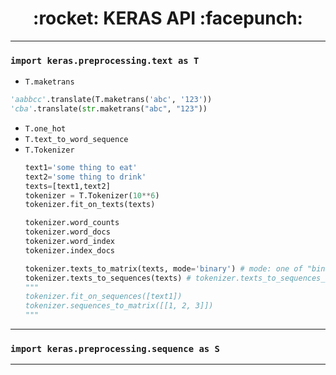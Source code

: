 <h1 align = "center">:rocket: KERAS API :facepunch:</h1>

---
### `import keras.preprocessing.text as T`
- `T.maketrans`
```python
'aabbcc'.translate(T.maketrans('abc', '123'))
'cba'.translate(str.maketrans("abc", "123"))
```
- `T.one_hot`
- `T.text_to_word_sequence`
- `T.Tokenizer`
  ```python
  text1='some thing to eat'
  text2='some thing to drink'
  texts=[text1,text2]
  tokenizer = T.Tokenizer(10**6)
  tokenizer.fit_on_texts(texts)
  
  tokenizer.word_counts
  tokenizer.word_docs
  tokenizer.word_index
  tokenizer.index_docs
  
  tokenizer.texts_to_matrix(texts, mode='binary') # mode: one of "binary", "count", "tfidf", "freq".
  tokenizer.texts_to_sequences(texts) # tokenizer.texts_to_sequences_generator(texts)
  """
  tokenizer.fit_on_sequences([text1])
  tokenizer.sequences_to_matrix([[1, 2, 3]])
  """
  ```
---
### `import keras.preprocessing.sequence as S`
---
